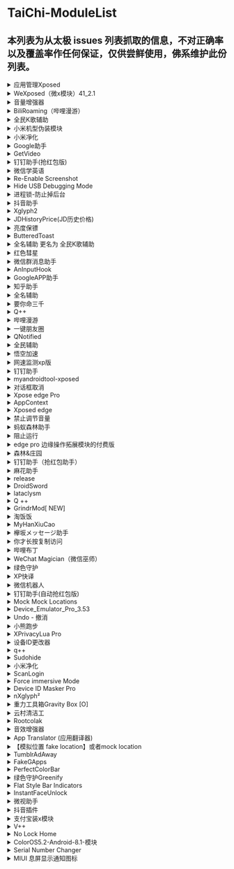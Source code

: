 # TaiChi-ModuleList

## 本列表为从太极 issues 列表抓取的信息，不对正确率以及覆盖率作任何保证，仅供尝鲜使用，佛系维护此份列表。

<details>
  <summary>应用管理Xposed</summary>
  <h3>模块用途：</h3>
  <p>绿色应用，微信gcm代收，划卡清理应用后台，锁屏清理后台，自启动/权限管理等一系列功能<br></p>
  <h3>更新日志：</h3>
  <p><br> - Android O和P采用新的任务模糊方案。<br> - 修复排除的系统系统应用依然被乖巧。<br> - 陆续更新图标，采用Remix icon。<br></p>
  <h3>模块版本号：</h3>
  <p><br>5.2.1<br></p>
  <h3>模块安装包：</h3>
  <p><br>https://github.com/Tornaco/X-APM/releases/tag/5.2.1<br></p>
  <p>issue URL：<a href="https://api.github.com/repos/taichi-framework/TaiChi/issues/746"># 746</a></p>
</details>

<details>
  <summary>WeXposed（微x模块）41_2.1</summary>
  <h3>模块用途：</h3>
  <p></p>
  <h3>更新日志：</h3>
  <p>代码重构</p>
  <h3>模块版本号：</h3>
  <p>2.1</p>
  <h3>模块安装包：</h3>
  <p>https://www.lanzous.com/i40m01c</p>
  <p>issue URL：<a href="https://api.github.com/repos/taichi-framework/TaiChi/issues/743"># 743</a></p>
</details>

<details>
  <summary>音量增强器</summary>
  <h3>模块用途：</h3>
  <p></p>
  <h3>更新日志：</h3>
  <p>Fix module not working caused by R8<br></p>
  <h3>模块版本号：</h3>
  <p>0.0.33</p>
  <h3>模块安装包：</h3>
  <p>https://github.com/bin456789/Unblock163MusicClient-Xposed/releases/tag/0.0.33</p>
  <p>issue URL：<a href="https://api.github.com/repos/taichi-framework/TaiChi/issues/741"># 741</a></p>
</details>

<details>
  <summary>BiliRoaming（哔哩漫游）</summary>
  <h3>模块用途：</h3>
  <p>绕过地区限制，观看港澳台番剧</p>
  <h3>更新日志：</h3>
  <p></p>
  <h3>模块版本号：</h3>
  <p>1.0.8</p>
  <h3>模块安装包：</h3>
  <p>https://github.com/iAcn/BiliRoaming/releases/download/v1.0.8/BiliRoaming_1.0.8.apk<br><br><br><br>太极只支持到1.0.7，作者已经更新到1.0.8版本了，希望可以添加相关的支持。<br>已经和作者沟通过，作者同意到太极这里提交支持。<br>具体见<br> https://github.com/iAcn/BiliRoaming/issues/6</p>
  <p>issue URL：<a href="https://api.github.com/repos/taichi-framework/TaiChi/issues/737"># 737</a></p>
</details>

<details>
  <summary>全民K歌辅助</summary>
  <h3>模块用途：</h3>
  <p></p>
  <h3>更新日志：</h3>
  <p>新版本K歌支持， 新增直播间欢迎功能</p>
  <h3>模块版本号：</h3>
  <p>1.3</p>
  <h3>模块安装包：</h3>
  <p>https://github.com/jiumoshou/karorkefz/blob/master/karorfz_1.3.apk</p>
  <p>issue URL：<a href="https://api.github.com/repos/taichi-framework/TaiChi/issues/732"># 732</a></p>
</details>

<details>
  <summary>小米机型伪装模块</summary>
  <h3>模块用途：</h3>
  <p></p>
  <h3>更新日志：</h3>
  <p>性能优化，减少耗电</p>
  <h3>模块版本号：</h3>
  <p>0.3.6.20190429.af38eb3</p>
  <h3>模块安装包：</h3>
  <p>https://github.com/MiPushFramework/MiPushFramework/releases/download/0.3.6.20190429.af38eb3/xmsf_service.apk</p>
  <p>issue URL：<a href="https://api.github.com/repos/taichi-framework/TaiChi/issues/731"># 731</a></p>
</details>

<details>
  <summary>小米凈化</summary>
  <h3>模块用途：</h3>
  <p></p>
  <h3>更新日志：</h3>
  <p>未寫日志</p>
  <h3>模块版本号：</h3>
  <p>2.1.7</p>
  <h3>模块安装包：</h3>
  <p>http://t.cn/ESSsXtW</p>
  <p>issue URL：<a href="https://api.github.com/repos/taichi-framework/TaiChi/issues/729"># 729</a></p>
</details>

<details>
  <summary>Google助手</summary>
  <h3>模块用途：</h3>
  <p></p>
  <h3>更新日志：</h3>
  <p>- 适配 9.72.4、9.78.3 <br></p>
  <h3>模块版本号：</h3>
  <p>1.9.1<br></p>
  <h3>模块安装包：</h3>
  <p>https://www.coolapk.com/apk/com.elderdrivers.googlesearchbox</p>
  <p>issue URL：<a href="https://api.github.com/repos/taichi-framework/TaiChi/issues/723"># 723</a></p>
</details>

<details>
  <summary>GetVideo</summary>
  <h3>模块用途：</h3>
  <p>登录自己的视频网站会员账号后，可以解析出视频文件的下载链接，将视频文件保存到本地欣赏</p>
  <h3>更新日志：</h3>
  <p></p>
  <h3>模块版本号：</h3>
  <p>V1.3.0</p>
  <h3>模块安装包：</h3>
  <p>链接<br>https://pan.baidu.com/s/1ASm8NlTDUoA9YRVYAFIjxQ    提取码<br>ufmv </p>
  <p>issue URL：<a href="https://api.github.com/repos/taichi-framework/TaiChi/issues/716"># 716</a></p>
</details>

<details>
  <summary>钉钉助手(抢红包版)</summary>
  <h3>模块用途：</h3>
  <p></p>
  <h3>更新日志：</h3>
  <p>适配钉钉4.6.25版本<br></p>
  <h3>模块版本号：</h3>
  <p>1.1.5<br></p>
  <h3>模块安装包：</h3>
  <p>https://dl-xda.xposed.info/modules/com.sky.xposed.rimet_v7_829eaa.apk</p>
  <p>issue URL：<a href="https://api.github.com/repos/taichi-framework/TaiChi/issues/711"># 711</a></p>
</details>

<details>
  <summary>微信学英语</summary>
  <h3>模块用途：</h3>
  <p></p>
  <h3>更新日志：</h3>
  <p>支持微信7.0.4版本</p>
  <h3>模块版本号：</h3>
  <p>v1.7.91 (54)</p>
  <h3>模块安装包：</h3>
  <p>包名<br>com.hiwechart.translate<br>蓝奏云<br>https://www.lanzous.com/i3vwxaj?t</p>
  <p>issue URL：<a href="https://api.github.com/repos/taichi-framework/TaiChi/issues/707"># 707</a></p>
</details>

<details>
  <summary>Re-Enable Screenshot</summary>
  <h3>模块用途：</h3>
  <p>在不支援截圖的應用程式上截圖</p>
  <h3>更新日志：</h3>
  <p></p>
  <h3>模块版本号：</h3>
  <p>1.7</p>
  <h3>模块安装包：</h3>
  <p>https://dl-xda.xposed.info/modules/se.valitron.res_v7_561f52.apk</p>
  <p>issue URL：<a href="https://api.github.com/repos/taichi-framework/TaiChi/issues/702"># 702</a></p>
</details>

<details>
  <summary>Hide USB Debugging Mode</summary>
  <h3>模块用途：</h3>
  <p>針對應用程式隱藏 USB Debugging 狀態，對某些遊戲特別有用。</p>
  <h3>更新日志：</h3>
  <p></p>
  <h3>模块版本号：</h3>
  <p>1.0</p>
  <h3>模块安装包：</h3>
  <p>https://dl-xda.xposed.info/modules/com.redlee90.hideusbdebugging_v1_8f956a.apk<br></p>
  <p>issue URL：<a href="https://api.github.com/repos/taichi-framework/TaiChi/issues/701"># 701</a></p>
</details>

<details>
  <summary>进程锁-防止掉后台</summary>
  <h3>模块用途：</h3>
  <p></p>
  <h3>更新日志：</h3>
  <p>3.1.5: <br>修改hook方式 <br>修复一些bug</p>
  <h3>模块版本号：</h3>
  <p>3.1.5_Stable_20190422</p>
  <h3>模块安装包：</h3>
  <p>https://www.coolapk.com/apk/top.fols.aapp.eternalprocessxposed</p>
  <p>issue URL：<a href="https://api.github.com/repos/taichi-framework/TaiChi/issues/695"># 695</a></p>
</details>

<details>
  <summary>抖音助手</summary>
  <h3>模块用途：</h3>
  <p></p>
  <h3>更新日志：</h3>
  <p>适配抖音5.7.0</p>
  <h3>模块版本号：</h3>
  <p>4.4.0</p>
  <h3>模块安装包：</h3>
  <p>[com.sky.xposed.aweme_4.4.0_57.zip](https://github.com/taichi-framework/TaiChi/files/3100945/com.sky.xposed.aweme_4.4.0_57.zip)</p>
  <p>issue URL：<a href="https://api.github.com/repos/taichi-framework/TaiChi/issues/692"># 692</a></p>
</details>

<details>
  <summary>Xglyph2</summary>
  <h3>模块用途：</h3>
  <p></p>
  <h3>更新日志：</h3>
  <p>改bug<br></p>
  <h3>模块版本号：</h3>
  <p>1.8.2<br></p>
  <h3>模块安装包：</h3>
  <p>https://github.com/Cypher01/Xglyph2</p>
  <p>issue URL：<a href="https://api.github.com/repos/taichi-framework/TaiChi/issues/674"># 674</a></p>
</details>

<details>
  <summary>JDHistoryPrice(JD历史价格)</summary>
  <h3>模块用途：</h3>
  <p>查看京东当前商品的历史价格<br>在京东商品详情页点击<br>分享按钮-其他-选择【JD历史价格】</p>
  <h3>更新日志：</h3>
  <p></p>
  <h3>模块版本号：</h3>
  <p>0.13</p>
  <h3>模块安装包：</h3>
  <p>链接: https://pan.baidu.com/s/13FJFBirWq70OujDseluJ2A 提取码: tazg <br></p>
  <p>issue URL：<a href="https://api.github.com/repos/taichi-framework/TaiChi/issues/673"># 673</a></p>
</details>

<details>
  <summary>亮度保镖</summary>
  <h3>模块用途：</h3>
  <p>防止一些应用（如支付宝、微信的付款码）修改亮度。具体做的事情<br>界面亮度被设置为大于30%时，还原为系统亮度<br>这样子打开收付款界面就不会突然亮瞎眼了</p>
  <h3>更新日志：</h3>
  <p></p>
  <h3>模块版本号：</h3>
  <p>1.4</p>
  <h3>模块安装包：</h3>
  <p>https://www.coolapk.com/apk/cuily.xp1<br></p>
  <p>issue URL：<a href="https://api.github.com/repos/taichi-framework/TaiChi/issues/672"># 672</a></p>
</details>

<details>
  <summary>ButteredToast</summary>
  <h3>模块用途：</h3>
  <p>向 Toast消息头部添加 Toast弹出者的应用名<br>就是在toast通知上显示是来自哪个应用的<br></p>
  <h3>更新日志：</h3>
  <p></p>
  <h3>模块版本号：</h3>
  <p>1.1<br></p>
  <h3>模块安装包：</h3>
  <p>https://www.coolapk.com/apk/me.zjns.butteredtoast<br><br></p>
  <p>issue URL：<a href="https://api.github.com/repos/taichi-framework/TaiChi/issues/671"># 671</a></p>
</details>

<details>
  <summary>全名辅助  更名为 全民K歌辅助</summary>
  <h3>模块用途：</h3>
  <p></p>
  <h3>更新日志：</h3>
  <p>1.已知bug修复<br>2.模块名称更改，更易于辨别在哪使用</p>
  <h3>模块版本号：</h3>
  <p>1.2</p>
  <h3>模块安装包：</h3>
  <p>https://github.com/jiumoshou/karorkefz/blob/master/karorfz_1.2.apk</p>
  <p>issue URL：<a href="https://api.github.com/repos/taichi-framework/TaiChi/issues/661"># 661</a></p>
</details>

<details>
  <summary>红色彗星</summary>
  <h3>模块用途：</h3>
  <p>破解P图软件PicsArt登录既是会员<br></p>
  <h3>更新日志：</h3>
  <p></p>
  <h3>模块版本号：</h3>
  <p>1.0<br></p>
  <h3>模块安装包：</h3>
  <p>https://www.lanzous.com/i3sm1ti?t<br><br></p>
  <p>issue URL：<a href="https://api.github.com/repos/taichi-framework/TaiChi/issues/660"># 660</a></p>
</details>

<details>
  <summary>微信群消息助手</summary>
  <h3>模块用途：</h3>
  <p></p>
  <h3>更新日志：</h3>
  <p>Android 端更新<br> <br><br>- 支持了微信7.0.4（1420）版本。 <br>- 修复了获取配置失败还显示成功的问题。 <br>- 修复了小概率下点击位置错乱和删除会话闪退的问题。 <br>- 重写了置顶高亮的逻辑，现在可能微信6的一些老版本重新获得了支持。 <br>- 修复了统计用户处的一个问题。</p>
  <h3>模块版本号：</h3>
  <p>1.4.5</p>
  <h3>模块安装包：</h3>
  <p>https://www.coolapk.com/apk/com.zdy.project.wechat_chatroom_helper</p>
  <p>issue URL：<a href="https://api.github.com/repos/taichi-framework/TaiChi/issues/658"># 658</a></p>
</details>

<details>
  <summary>AnInputHook</summary>
  <h3>模块用途：</h3>
  <p>记录输入的 xposed模块。简单地 hook了系统 api的一些东西<br></p>
  <h3>更新日志：</h3>
  <p></p>
  <h3>模块版本号：</h3>
  <p>1.1.3<br></p>
  <h3>模块安装包：</h3>
  <p>http://t.cn/EX0JTQP<br></p>
  <p>issue URL：<a href="https://api.github.com/repos/taichi-framework/TaiChi/issues/657"># 657</a></p>
</details>

<details>
  <summary>GoogleAPP助手</summary>
  <h3>模块用途：</h3>
  <p></p>
  <h3>更新日志：</h3>
  <p>适配 9.51.x，9.58.x，9.61.x，9.66.x</p>
  <h3>模块版本号：</h3>
  <p>1.8.8</p>
  <h3>模块安装包：</h3>
  <p>https://www.coolapk.com/apk/com.elderdrivers.googlesearchbox</p>
  <p>issue URL：<a href="https://api.github.com/repos/taichi-framework/TaiChi/issues/655"># 655</a></p>
</details>

<details>
  <summary>知乎助手</summary>
  <h3>模块用途：</h3>
  <p>1. 去除首页"推荐"内的广告、Live和书店等卡<br>2. 去除答案页面底部广告<br>3. 屏蔽底部"方法"或"大学"选项卡<br>4. 去除答案列表内的广告<br></p>
  <h3>更新日志：</h3>
  <p></p>
  <h3>模块版本号：</h3>
  <p>1.0.1</p>
  <h3>模块安装包：</h3>
  <p>https://github.com/picone/ZhihuXposed/releases/download/1.0.1/app-release.apk<br><br></p>
  <p>issue URL：<a href="https://api.github.com/repos/taichi-framework/TaiChi/issues/649"># 649</a></p>
</details>

<details>
  <summary>全名辅助</summary>
  <h3>模块用途：</h3>
  <p></p>
  <h3>更新日志：</h3>
  <p>已知bug修复，加入运行日志。</p>
  <h3>模块版本号：</h3>
  <p>1.1</p>
  <h3>模块安装包：</h3>
  <p>https://github.com/jiumoshou/karorkefz/blob/master/karorfz.apk<br><br>麻烦您了weishu，初步涉足，bug略多,xp没报，太极报了，修复已知，请多多包涵啦，嘿嘿</p>
  <p>issue URL：<a href="https://api.github.com/repos/taichi-framework/TaiChi/issues/648"># 648</a></p>
</details>

<details>
  <summary>要你命三千</summary>
  <h3>模块用途：</h3>
  <p></p>
  <h3>更新日志：</h3>
  <p>适配新版软件</p>
  <h3>模块版本号：</h3>
  <p>6.0</p>
  <h3>模块安装包：</h3>
  <p>微云文件分享:要妳命三千_6.0.apk下载地址:https://share.weiyun.com/5jCRK9I</p>
  <p>issue URL：<a href="https://api.github.com/repos/taichi-framework/TaiChi/issues/647"># 647</a></p>
</details>

<details>
  <summary>Q++</summary>
  <h3>模块用途：</h3>
  <p></p>
  <h3>更新日志：</h3>
  <p>解决部分设备闪退bug</p>
  <h3>模块版本号：</h3>
  <p>1.3.1</p>
  <h3>模块安装包：</h3>
  <p>https://dl-xda.xposed.info/modules/cn.qssq666.q.plus_v45_52bac4.apk</p>
  <p>issue URL：<a href="https://api.github.com/repos/taichi-framework/TaiChi/issues/646"># 646</a></p>
</details>

<details>
  <summary>哔哩漫游</summary>
  <h3>模块用途：</h3>
  <p></p>
  <h3>更新日志：</h3>
  <p>更新</p>
  <h3>模块版本号：</h3>
  <p>1.0.7</p>
  <h3>模块安装包：</h3>
  <p>https://github.com/iAcn/BiliRoaming</p>
  <p>issue URL：<a href="https://api.github.com/repos/taichi-framework/TaiChi/issues/641"># 641</a></p>
</details>

<details>
  <summary>一键朋友圈</summary>
  <h3>模块用途：</h3>
  <p>汇聚微信朋友圈热门转发趣图，朋友圈搞笑群视频，10秒小视频，朋友圈文字配图，早安、晚安问候语、微商文案素材等精选资源，让你的朋友圈不再单调无趣。<br><br>功能特点<br><br>1、自带图文搜索功能，并按热门、搞笑、配图、微商、表情包、励志、百科、英文等分类对朋友圈热门资源进行整理归类，让您能迅速找到您所需的素材。<br>2、自带#话题#功能，能对同一系列的相关配图、文案等进行聚类。<br>3、每日更新大量高清、无水印文字配图，热门搞笑图片等<br>4、新增九宫格图片批量保存功能，能一次下载9张图片，再也不用您一张张手动保存啦！<br><br>目前支持微信最新的三个版本6.7.3、7.0.0、7.0.3，支持EdXposed框架（已测试）<br>如果您在使用过程中遇到任何问题或有更好的使用建议，欢迎您与我们联系<br></p>
  <h3>更新日志：</h3>
  <p></p>
  <h3>模块版本号：</h3>
  <p>1.0.2</p>
  <h3>模块安装包：</h3>
  <p>https://repo.xposed.info/module/com.wxapp.moment<br></p>
  <p>issue URL：<a href="https://api.github.com/repos/taichi-framework/TaiChi/issues/640"># 640</a></p>
</details>

<details>
  <summary>QNotified</summary>
  <h3>模块用途：</h3>
  <p>QNotified(QQ删好友通知)通过定期刷新QQ好友列表判断是否有好友删除用户，并在检测到被好友删除后向用户发出通知提醒。</p>
  <h3>更新日志：</h3>
  <p></p>
  <h3>模块版本号：</h3>
  <p>0.1.2 (5)</p>
  <h3>模块安装包：</h3>
  <p>https://github.com/cinit/QNotified/releases/download/v0.1.2/qnotified_012.apk</p>
  <p>issue URL：<a href="https://api.github.com/repos/taichi-framework/TaiChi/issues/639"># 639</a></p>
</details>

<details>
  <summary>全民辅助</summary>
  <h3>模块用途：</h3>
  <p>全民k歌启动页广告关闭，歌房语音长按改点击开关</p>
  <h3>更新日志：</h3>
  <p></p>
  <h3>模块版本号：</h3>
  <p>1.0</p>
  <h3>模块安装包：</h3>
  <p>https://github.com/jiumoshou/karorkefz/blob/master/karorkefz.apk<br>已更新界面</p>
  <p>issue URL：<a href="https://api.github.com/repos/taichi-framework/TaiChi/issues/638"># 638</a></p>
</details>

<details>
  <summary>  悟空加速</summary>
  <h3>模块用途：</h3>
  <p>「悟空加速」，加速启动 ，跳过不要的启动页。</p>
  <h3>更新日志：</h3>
  <p></p>
  <h3>模块版本号：</h3>
  <p>1.8.4</p>
  <h3>模块安装包：</h3>
  <p>https://raw.githubusercontent.com/VwEl/-/master/wu-kong-v1.8.4-167314-o_1d65h521a1p571c46198namq1fpsq-uid-1131019.apk<br></p>
  <p>issue URL：<a href="https://api.github.com/repos/taichi-framework/TaiChi/issues/633"># 633</a></p>
</details>

<details>
  <summary>网速监测xp版</summary>
  <h3>模块用途：</h3>
  <p>锤子SmartisanOS状态栏网速显示，我是此模块的开发者，普通版已经上架锤子应用市场，在群里面有人提议我申请支持下太极-Magisk版，所以前来申请下。</p>
  <h3>更新日志：</h3>
  <p></p>
  <h3>模块版本号：</h3>
  <p>1.3</p>
  <h3>模块安装包：</h3>
  <p>https://share.weiyun.com/53yR5Da<br></p>
  <p>issue URL：<a href="https://api.github.com/repos/taichi-framework/TaiChi/issues/629"># 629</a></p>
</details>

<details>
  <summary>钉钉助手</summary>
  <h3>模块用途：</h3>
  <p></p>
  <h3>更新日志：</h3>
  <p>适配钉钉4.6.21版本<br></p>
  <h3>模块版本号：</h3>
  <p>1.1.2<br></p>
  <h3>模块安装包：</h3>
  <p>https://dl-xda.xposed.info/modules/com.sky.xposed.rimet_v4_704244.apk</p>
  <p>issue URL：<a href="https://api.github.com/repos/taichi-framework/TaiChi/issues/622"># 622</a></p>
</details>

<details>
  <summary>myandroidtool-xposed</summary>
  <h3>模块用途：</h3>
  <p>myandroidtool增强</p>
  <h3>更新日志：</h3>
  <p></p>
  <h3>模块版本号：</h3>
  <p></p>
  <h3>模块安装包：</h3>
  <p>https://www.coolapk.com/apk/cn.wq.myandroidtoolsxposed</p>
  <p>issue URL：<a href="https://api.github.com/repos/taichi-framework/TaiChi/issues/620"># 620</a></p>
</details>

<details>
  <summary>对话框取消</summary>
  <h3>模块用途：</h3>
  <p></p>
  <h3>更新日志：</h3>
  <p>增加禁用对话框关键词检测[已测试:去除爱奇艺更新提示]</p>
  <h3>模块版本号：</h3>
  <p>1.6.9</p>
  <h3>模块安装包：</h3>
  <p>http://ainixiang.cn/update/alert/Alert1.6.9.apk</p>
  <p>issue URL：<a href="https://api.github.com/repos/taichi-framework/TaiChi/issues/619"># 619</a></p>
</details>

<details>
  <summary>Xpose edge Pro</summary>
  <h3>模块用途：</h3>
  <p></p>
  <h3>更新日志：</h3>
  <p>bug修复等<br></p>
  <h3>模块版本号：</h3>
  <p>5.4.2<br></p>
  <h3>模块安装包：</h3>
  <p>https://www.lanzous.com/i3pjx0f</p>
  <p>issue URL：<a href="https://api.github.com/repos/taichi-framework/TaiChi/issues/616"># 616</a></p>
</details>

<details>
  <summary>AppContext</summary>
  <h3>模块用途：</h3>
  <p>Have Tasker react on running applications, without the downsides of the default implementation!<br><br>It hooks directly into the Activity-class, letting Tasker react immediately when an app starts. This means no more periodic checking which app is running, so no more battery drain and no more slow reactions. It's also perfectly accurate and doesn't need an accessibility service, so your device's screen lock can be used for enhanced data protection again.<br>(Experimental support for reacting on Services is also present.)<br></p>
  <h3>更新日志：</h3>
  <p></p>
  <h3>模块版本号：</h3>
  <p>Version name: 0.4.7.2<br></p>
  <h3>模块安装包：</h3>
  <p>https://dl-xda.xposed.info/modules/io.shortway.appcontext_v16_a8fecb.apk<br><br></p>
  <p>issue URL：<a href="https://api.github.com/repos/taichi-framework/TaiChi/issues/615"># 615</a></p>
</details>

<details>
  <summary>Xposed edge</summary>
  <h3>模块用途：</h3>
  <p></p>
  <h3>更新日志：</h3>
  <p>bug修复等</p>
  <h3>模块版本号：</h3>
  <p>5.4.0</p>
  <h3>模块安装包：</h3>
  <p>https://www.lanzous.com/i3ov8ub</p>
  <p>issue URL：<a href="https://api.github.com/repos/taichi-framework/TaiChi/issues/612"># 612</a></p>
</details>

<details>
  <summary>禁止调节音量</summary>
  <h3>模块用途：</h3>
  <p>非系统app就调节不了音量了<br></p>
  <h3>更新日志：</h3>
  <p></p>
  <h3>模块版本号：</h3>
  <p>666<br></p>
  <h3>模块安装包：</h3>
  <p>http://t.cn/EisQYM7<br></p>
  <p>issue URL：<a href="https://api.github.com/repos/taichi-framework/TaiChi/issues/610"># 610</a></p>
</details>

<details>
  <summary>蚂蚁森林助手</summary>
  <h3>模块用途：</h3>
  <p></p>
  <h3>更新日志：</h3>
  <p>新增社区功能<br></p>
  <h3>模块版本号：</h3>
  <p>1.3.6<br></p>
  <h3>模块安装包：</h3>
  <p>链接<br>https://pan.baidu.com/s/1jJ4Xjbl8sg_oLh3PmoNtrw 提取码<br>tiwn </p>
  <p>issue URL：<a href="https://api.github.com/repos/taichi-framework/TaiChi/issues/607"># 607</a></p>
</details>

<details>
  <summary>阻止运行</summary>
  <h3>模块用途：</h3>
  <p>个人感觉阻止运行比绿色守护性能更强，操作简单。阻止app后台启动推送消息<br></p>
  <h3>更新日志：</h3>
  <p></p>
  <h3>模块版本号：</h3>
  <p>2.7.0<br></p>
  <h3>模块安装包：</h3>
  <p><br>下载地址<br>https://dl-xda.xposed.info/modules/me.piebridge.forcestopgb_v872_69fb0e.apk<br>模块介绍<br>https://repo.xposed.info/module/me.piebridge.forcestopgb<br><br></p>
  <p>issue URL：<a href="https://api.github.com/repos/taichi-framework/TaiChi/issues/603"># 603</a></p>
</details>

<details>
  <summary>edge pro 边缘操作拓展模块的付费版</summary>
  <h3>模块用途：</h3>
  <p></p>
  <h3>更新日志：</h3>
  <p>New action: stop all, stop looping(multi-action and repeat), playing sound and speech, injecting gesture, and gesture recording.<br>Bug fixes.</p>
  <h3>模块版本号：</h3>
  <p>5.4</p>
  <h3>模块安装包：</h3>
  <p>链接:https://pan.baidu.com/s/1S-i9Hl7hogRR1l90ia2x_Q 提取码:gki1</p>
  <p>issue URL：<a href="https://api.github.com/repos/taichi-framework/TaiChi/issues/591"># 591</a></p>
</details>

<details>
  <summary>森林&庄园</summary>
  <h3>模块用途：</h3>
  <p>#400 #370 #325 #116 #86 （被打死</p>
  <h3>更新日志：</h3>
  <p></p>
  <h3>模块版本号：</h3>
  <p>1.1.6t</p>
  <h3>模块安装包：</h3>
  <p>https://www.lanzous.com/b596648<br>[ 森林庄园116e_test.apk ]</p>
  <p>issue URL：<a href="https://api.github.com/repos/taichi-framework/TaiChi/issues/590"># 590</a></p>
</details>

<details>
  <summary>钉钉助手（抢红包助手）</summary>
  <h3>模块用途：</h3>
  <p></p>
  <h3>更新日志：</h3>
  <p>适配钉钉4.6.20</p>
  <h3>模块版本号：</h3>
  <p>1.1.1</p>
  <h3>模块安装包：</h3>
  <p>https://repo.xposed.info/module/com.sky.xposed.rimet<br>https://dl-xda.xposed.info/modules/com.sky.xposed.rimet_v3_fae19e.apk</p>
  <p>issue URL：<a href="https://api.github.com/repos/taichi-framework/TaiChi/issues/589"># 589</a></p>
</details>

<details>
  <summary>麻花助手</summary>
  <h3>模块用途：</h3>
  <p></p>
  <h3>更新日志：</h3>
  <p>1新增测试模块 SharePlugin，假装分享功能，支持微信朋友圈、微信、QQ、QQ空间、微博分享，使用此功能前请先看帮助文档；<br>2此版本仅支持麻花影视 2.7.0和贝贝影视 2.7.0，请使用麻花影视 2.6.1版本的用户不要更新此版本。</p>
  <h3>模块版本号：</h3>
  <p>0.7.0</p>
  <h3>模块安装包：</h3>
  <p>https://github.com/1595901624/mhzs/releases<br><br>https://www.lanzous.com/b614986/     4uk6</p>
  <p>issue URL：<a href="https://api.github.com/repos/taichi-framework/TaiChi/issues/588"># 588</a></p>
</details>

<details>
  <summary>release</summary>
  <h3>模块用途：</h3>
  <p></p>
  <h3>更新日志：</h3>
  <p>固定搜索框位置，修复搜索框消失bug<br>更改漫画源，做到秒刷新。<br>退出APP后自动隐藏图标</p>
  <h3>模块版本号：</h3>
  <p>0.1-δ</p>
  <h3>模块安装包：</h3>
  <p>https://dl-xda.xposed.info/modules/com.app.legend.dms_v4_2accd7.apk</p>
  <p>issue URL：<a href="https://api.github.com/repos/taichi-framework/TaiChi/issues/586"># 586</a></p>
</details>

<details>
  <summary>DroidSword</summary>
  <h3>模块用途：</h3>
  <p>逆向神器，快速定位UI信息。</p>
  <h3>更新日志：</h3>
  <p></p>
  <h3>模块版本号：</h3>
  <p>1.0.4</p>
  <h3>模块安装包：</h3>
  <p>https://github.com/githubwing/DroidSword/raw/master/app/release/app-release.apk</p>
  <p>issue URL：<a href="https://api.github.com/repos/taichi-framework/TaiChi/issues/585"># 585</a></p>
</details>

<details>
  <summary>lataclysm</summary>
  <h3>模块用途：</h3>
  <p>伪装位置,GPS定位,基站定位,WIFI定位.伪装运营商<br>介绍：https://repo.xposed.info/module/com.cataclysm.i<br></p>
  <h3>更新日志：</h3>
  <p></p>
  <h3>模块版本号：</h3>
  <p>1.35<br></p>
  <h3>模块安装包：</h3>
  <p>https://dl-xda.xposed.info/modules/com.cataclysm.i_v64_037bfa.apk<br> </p>
  <p>issue URL：<a href="https://api.github.com/repos/taichi-framework/TaiChi/issues/574"># 574</a></p>
</details>

<details>
  <summary>Q ++</summary>
  <h3>模块用途：</h3>
  <p></p>
  <h3>更新日志：</h3>
  <p>解决该版本 QQ空间经常出现闪退的问题 群-情迁设置中的更新和修复 增加艾特全体 艾特用户，禁言功能测试修复。</p>
  <h3>模块版本号：</h3>
  <p>1.2.8</p>
  <h3>模块安装包：</h3>
  <p>https://dl-xda.xposed.info/modules/cn.qssq666.q.plus_v42_02531b.apk</p>
  <p>issue URL：<a href="https://api.github.com/repos/taichi-framework/TaiChi/issues/572"># 572</a></p>
</details>

<details>
  <summary>GrindrMod[ NEW]</summary>
  <h3>模块用途：</h3>
  <p></p>
  <h3>更新日志：</h3>
  <p>✓ Fix maps crash on Android P✓ Fix occasional app crash on opening the maps overlay when app is in the background</p>
  <h3>模块版本号：</h3>
  <p>5.5.0</p>
  <h3>模块安装包：</h3>
  <p>https://repo.xposed.info/module/com.grindrmod.xposed</p>
  <p>issue URL：<a href="https://api.github.com/repos/taichi-framework/TaiChi/issues/571"># 571</a></p>
</details>

<details>
  <summary>淘饭饭</summary>
  <h3>模块用途：</h3>
  <p></p>
  <h3>更新日志：</h3>
  <p>1.2.4<br>1.分享商品邀请好友(口令带上下载链接)<br>2.支持淘宝号重新授权<br>3.支持多设备登录</p>
  <h3>模块版本号：</h3>
  <p>1.2.4</p>
  <h3>模块安装包：</h3>
  <p>https://www.coolapk.com/apk/com.jy.taofanfan</p>
  <p>issue URL：<a href="https://api.github.com/repos/taichi-framework/TaiChi/issues/564"># 564</a></p>
</details>

<details>
  <summary>MyHanXiuCao</summary>
  <h3>模块用途：</h3>
  <p>破解开车软件含羞草研究所vip权限，仅做测试，勿做他用！By 酷安Larson。</p>
  <h3>更新日志：</h3>
  <p></p>
  <h3>模块版本号：</h3>
  <p>1.4</p>
  <h3>模块安装包：</h3>
  <p>https://dl-xda.xposed.info/modules/cn.ainixiang.myhanxiucao_v4_aedffa.apk<br></p>
  <p>issue URL：<a href="https://api.github.com/repos/taichi-framework/TaiChi/issues/561"># 561</a></p>
</details>

<details>
  <summary>欅坂メッセージ助手</summary>
  <h3>模块用途：</h3>
  <p></p>
  <h3>更新日志：</h3>
  <p>适配更新</p>
  <h3>模块版本号：</h3>
  <p>3.3</p>
  <h3>模块安装包：</h3>
  <p>https://github.com/nondanee/KeyakiMsgAssistant-Xposed</p>
  <p>issue URL：<a href="https://api.github.com/repos/taichi-framework/TaiChi/issues/560"># 560</a></p>
</details>

<details>
  <summary>你才长按复制访问</summary>
  <h3>模块用途：</h3>
  <p>在QQ/WX内直接打开淘宝、抖音等链接</p>
  <h3>更新日志：</h3>
  <p></p>
  <h3>模块版本号：</h3>
  <p>0.02</p>
  <h3>模块安装包：</h3>
  <p>https://repo.xposed.info/module/com.jy.xposed.web<br>https://dl-xda.xposed.info/modules/com.jy.xposed.web_v2_ac063e.apk<br></p>
  <p>issue URL：<a href="https://api.github.com/repos/taichi-framework/TaiChi/issues/558"># 558</a></p>
</details>

<details>
  <summary>哔哩布丁</summary>
  <h3>模块用途：</h3>
  <p></p>
  <h3>更新日志：</h3>
  <p>大概更新支持哔哩哔哩客户端5.39.0（作者没写更新日志）<br></p>
  <h3>模块版本号：</h3>
  <p>1.5.7<br></p>
  <h3>模块安装包：</h3>
  <p>https://drive.google.com/file/d/1Djq2kS4cYowzEJadJs7IETCcacJ9YPpx/view?usp=sharing</p>
  <p>issue URL：<a href="https://api.github.com/repos/taichi-framework/TaiChi/issues/556"># 556</a></p>
</details>

<details>
  <summary>WeChat Magician（微信巫师）</summary>
  <h3>模块用途：</h3>
  <p>WeChat Magician（微信巫师）是一款能够实现防止微信好友撤回聊天消息和微信好友删除朋友圈动态、评论的Xposed框架模块。</p>
  <h3>更新日志：</h3>
  <p></p>
  <h3>模块版本号：</h3>
  <p>v2.8.0</p>
  <h3>模块安装包：</h3>
  <p>https://dl-xda.xposed.info/modules/com.gh0u1l5.wechatmagician_v50_87af1c_0.apk<br><br>该模块内的微信密友功能较为实用，模块于微信7.0版本后已失效，7.0之前版本仍能使用，如需测试可使用6.7.3版本，谢谢！</p>
  <p>issue URL：<a href="https://api.github.com/repos/taichi-framework/TaiChi/issues/547"># 547</a></p>
</details>

<details>
  <summary>绿色守护</summary>
  <h3>模块用途：</h3>
  <p></p>
  <h3>更新日志：</h3>
  <p>旧版本，以前支持太极更新后不支持了。使用新版绿色守护闪退，希望重新支持4.3.2.0版本。<br></p>
  <h3>模块版本号：</h3>
  <p>4.3.2.0<br></p>
  <h3>模块安装包：</h3>
  <p>https://www.lanzous.com/i3i9o3c</p>
  <p>issue URL：<a href="https://api.github.com/repos/taichi-framework/TaiChi/issues/535"># 535</a></p>
</details>

<details>
  <summary> XP快译</summary>
  <h3>模块用途：</h3>
  <p> <br>翻译软件，无需后台自动翻译剪切板内容并以悬浮窗的形式显示出来，长按可复制<br></p>
  <h3>更新日志：</h3>
  <p></p>
  <h3>模块版本号：</h3>
  <p>3.0.6<br></p>
  <h3>模块安装包：</h3>
  <p>https://www.lanzous.com/i3i9g4f<br><br></p>
  <p>issue URL：<a href="https://api.github.com/repos/taichi-framework/TaiChi/issues/533"># 533</a></p>
</details>

<details>
  <summary>微信机器人</summary>
  <h3>模块用途：</h3>
  <p>输入手机号，一键自动搜索发送添加微信好友申请</p>
  <h3>更新日志：</h3>
  <p></p>
  <h3>模块版本号：</h3>
  <p>1.0.1</p>
  <h3>模块安装包：</h3>
  <p>https://pan.baidu.com/s/1Ef2u_T-KzYdBnvPy7ODfUQ  密码:yed9<br></p>
  <p>issue URL：<a href="https://api.github.com/repos/taichi-framework/TaiChi/issues/532"># 532</a></p>
</details>

<details>
  <summary>钉钉助手(自动抢红包版)</summary>
  <h3>模块用途：</h3>
  <p>钉钉自动抢红包与消息防撤回功能<br></p>
  <h3>更新日志：</h3>
  <p></p>
  <h3>模块版本号：</h3>
  <p>v1.1.0版本<br></p>
  <h3>模块安装包：</h3>
  <p>https://dl-xda.xposed.info/modules/com.sky.xposed.rimet_v2_486e1b.apk<br><br>项目源地址<br>https://github.com/sky-wei/xposed-rimet</p>
  <p>issue URL：<a href="https://api.github.com/repos/taichi-framework/TaiChi/issues/531"># 531</a></p>
</details>

<details>
  <summary>Mock Mock Locations</summary>
  <h3>模块用途：</h3>
  <p>Some apps won't let you use them if "Allow mock locations" is turned on, even if you aren't mocking your location.<br>This helps prevent apps from detecting that "Allow mock locations" is turned on.</p>
  <h3>更新日志：</h3>
  <p></p>
  <h3>模块版本号：</h3>
  <p>1.4</p>
  <h3>模块安装包：</h3>
  <p>https://repo.xposed.info/module/com.brandonnalls.mockmocklocations<br></p>
  <p>issue URL：<a href="https://api.github.com/repos/taichi-framework/TaiChi/issues/526"># 526</a></p>
</details>

<details>
  <summary>Device_Emulator_Pro_3.53</summary>
  <h3>模块用途：</h3>
  <p>偽裝裝置<br></p>
  <h3>更新日志：</h3>
  <p></p>
  <h3>模块版本号：</h3>
  <p>3.53<br></p>
  <h3>模块安装包：</h3>
  <p>https://drive.google.com/file/d/1g3wsUswBGU6y_XdQr1lcx6ZIjZxq6-3O/view?usp=drivesdk<br><br></p>
  <p>issue URL：<a href="https://api.github.com/repos/taichi-framework/TaiChi/issues/525"># 525</a></p>
</details>

<details>
  <summary>Undo - 撤消</summary>
  <h3>模块用途：</h3>
  <p>利用Xposed框架，为你的输入框增加撤销（Ctrl-Z）选项。</p>
  <h3>更新日志：</h3>
  <p></p>
  <h3>模块版本号：</h3>
  <p>1.0.4</p>
  <h3>模块安装包：</h3>
  <p>https://www.coolapk.com/apk/top.imlk.undo<br></p>
  <p>issue URL：<a href="https://api.github.com/repos/taichi-framework/TaiChi/issues/522"># 522</a></p>
</details>

<details>
  <summary>小熊跑步</summary>
  <h3>模块用途：</h3>
  <p>跑步手机模拟软件，悦动圈等跑步软件皆可模拟里程，也可模拟步数，修改支付宝步数。<br></p>
  <h3>更新日志：</h3>
  <p></p>
  <h3>模块版本号：</h3>
  <p>1.5.0<br></p>
  <h3>模块安装包：</h3>
  <p>https://www.coolapk.com/apk/com.anjoyo.xyl.run</p>
  <p>issue URL：<a href="https://api.github.com/repos/taichi-framework/TaiChi/issues/518"># 518</a></p>
</details>

<details>
  <summary>XPrivacyLua Pro</summary>
  <h3>模块用途：</h3>
  <p>可以在XPrivacyLua的基础上进行选项或hook自定义</p>
  <h3>更新日志：</h3>
  <p></p>
  <h3>模块版本号：</h3>
  <p>0.73</p>
  <h3>模块安装包：</h3>
  <p>https://play.google.com/store/apps/details?id=eu.faircode.xlua.pro</p>
  <p>issue URL：<a href="https://api.github.com/repos/taichi-framework/TaiChi/issues/512"># 512</a></p>
</details>

<details>
  <summary>设备ID更改器</summary>
  <h3>模块用途：</h3>
  <p>模拟设备ID</p>
  <h3>更新日志：</h3>
  <p></p>
  <h3>模块版本号：</h3>
  <p>1.5.3</p>
  <h3>模块安装包：</h3>
  <p>https://www.coolapk.com/apk/com.phoneinfo.changerpro<br></p>
  <p>issue URL：<a href="https://api.github.com/repos/taichi-framework/TaiChi/issues/508"># 508</a></p>
</details>

<details>
  <summary>q++</summary>
  <h3>模块用途：</h3>
  <p></p>
  <h3>更新日志：</h3>
  <p>修复可能打不开qq的问题<br>修复某些手机概率性无法领取红包问题</p>
  <h3>模块版本号：</h3>
  <p>1.2.7</p>
  <h3>模块安装包：</h3>
  <p>https://dl-xda.xposed.info/modules/cn.qssq666.q.plus_v41_1205ba.apk</p>
  <p>issue URL：<a href="https://api.github.com/repos/taichi-framework/TaiChi/issues/506"># 506</a></p>
</details>

<details>
  <summary>Sudohide</summary>
  <h3>模块用途：</h3>
  <p>对一个应用隐藏另一个应用</p>
  <h3>更新日志：</h3>
  <p></p>
  <h3>模块版本号：</h3>
  <p>1.28</p>
  <h3>模块安装包：</h3>
  <p>https://repo.xposed.info/module/com.sudocode.sudohide</p>
  <p>issue URL：<a href="https://api.github.com/repos/taichi-framework/TaiChi/issues/500"># 500</a></p>
</details>

<details>
  <summary>小米净化</summary>
  <h3>模块用途：</h3>
  <p>修复核心破解兼容android pie<br>修复隐藏应用名称支持隐藏文件夹名称</p>
  <h3>更新日志：</h3>
  <p></p>
  <h3>模块版本号：</h3>
  <p>2.1.6</p>
  <h3>模块安装包：</h3>
  <p>链接：https://pan.baidu.com/s/1J-8Fa-fQ51_OZlESWYtIFQ 提取码：2lhv<br></p>
  <p>issue URL：<a href="https://api.github.com/repos/taichi-framework/TaiChi/issues/499"># 499</a></p>
</details>

<details>
  <summary>ScanLogin</summary>
  <h3>模块用途：</h3>
  <p>app扫码登陆自动确认</p>
  <h3>更新日志：</h3>
  <p></p>
  <h3>模块版本号：</h3>
  <p>1.3.0</p>
  <h3>模块安装包：</h3>
  <p>https://github.com/wangzailfm/ScanLogin/blob/master/app/ScanLogin_1.3.0.apk?raw=true</p>
  <p>issue URL：<a href="https://api.github.com/repos/taichi-framework/TaiChi/issues/494"># 494</a></p>
</details>

<details>
  <summary>Force immersive Mode</summary>
  <h3>模块用途：</h3>
  <p>APP强制全屏显示</p>
  <h3>更新日志：</h3>
  <p></p>
  <h3>模块版本号：</h3>
  <p>V3.04</p>
  <h3>模块安装包：</h3>
  <p>[com.hamzahrmalik.immersiveforcer-3.0.4-13.zip](https://github.com/taichi-framework/TaiChi/files/2955795/com.hamzahrmalik.immersiveforcer-3.0.4-13.zip)</p>
  <p>issue URL：<a href="https://api.github.com/repos/taichi-framework/TaiChi/issues/484"># 484</a></p>
</details>

<details>
  <summary>Device ID Masker Pro</summary>
  <h3>模块用途：</h3>
  <p>伪装设备信息</p>
  <h3>更新日志：</h3>
  <p></p>
  <h3>模块版本号：</h3>
  <p>1.16</p>
  <h3>模块安装包：</h3>
  <p>谷歌:<br>https://play.google.com/store/apps/details?id=zone.bytesreverser.xposeddeviceidmasker<br>百度云:<br>https://pan.baidu.com/s/10vf-8QvKq5HRyejVI__Gwg 密码：qiwe</p>
  <p>issue URL：<a href="https://api.github.com/repos/taichi-framework/TaiChi/issues/484"># 484</a></p>
</details>

<details>
  <summary>nXglyph²</summary>
  <h3>模块用途：</h3>
  <p>一款名为Ingress的现实增强游戏的辅助工具</p>
  <h3>更新日志：</h3>
  <p></p>
  <h3>模块版本号：</h3>
  <p>1.8.1</p>
  <h3>模块安装包：</h3>
  <p>https://share.weiyun.com/5TNPFs4</p>
  <p>issue URL：<a href="https://api.github.com/repos/taichi-framework/TaiChi/issues/483"># 483</a></p>
</details>

<details>
  <summary>重力工具箱Gravity Box [O]</summary>
  <h3>模块用途：</h3>
  <p>重力工具箱GravityBox [O}是一款依赖Xposed框架支持的全能系统设置DIY工具。<br>支持：安卓4.4电池图标美化、状态栏图标美化、时间居中显示、支持数字电量、全局透明度开启、隐藏SIM卡提示和显示、增加高级电源菜单、修改快捷下拉栏、简单开启虚拟按键功能、自带按键救星功能、关机菜单加入截屏功能、旧式电视CRT关屏特效、恢复开发者选项、锁屏快速程序启动等等<br>重力工具箱GravityBox是一款依赖Xposed框架支持的全能系统工具，支持修改ROM的部分系统级重要参数。<br></p>
  <h3>更新日志：</h3>
  <p></p>
  <h3>模块版本号：</h3>
  <p>8,5.2</p>
  <h3>模块安装包：</h3>
  <p>[com.ceco.oreo.gravitybox.apk.zip](https://github.com/taichi-framework/TaiChi/files/2952905/com.ceco.oreo.gravitybox.apk.zip)<br><br>猛然发现支持Pie的重力工具箱了，因而请求支持支持Oreo的</p>
  <p>issue URL：<a href="https://api.github.com/repos/taichi-framework/TaiChi/issues/481"># 481</a></p>
</details>

<details>
  <summary>云村清洁工</summary>
  <h3>模块用途：</h3>
  <p></p>
  <h3>更新日志：</h3>
  <p>rewrite some code.<br>fix some bug.<br>compatible with new netease music version.<br>remove some useless feature.<br>no longer support version that lower than 5.5.2</p>
  <h3>模块版本号：</h3>
  <p>2.7.0</p>
  <h3>模块安装包：</h3>
  <p>https://github.com/zjns/PureNeteaseCloudMusic-Xposed/releases/tag/2.7.0</p>
  <p>issue URL：<a href="https://api.github.com/repos/taichi-framework/TaiChi/issues/473"># 473</a></p>
</details>

<details>
  <summary>Rootcolak</summary>
  <h3>模块用途：</h3>
  <p>防止程序root检测</p>
  <h3>更新日志：</h3>
  <p>新增 支持 EdXposed<br>修复 自定义翻译接口<br>修复 Flyme 7 上应用数据丢失问题<br>新增 翻译文本分析，最高可节省 50% 字数（注：不适用于自定义 API）<br>修复 网页翻译在某些 ROM 上不能显示原文的问题<br>修复 MiniPatcher 模块导致重启应用数据丢失问题 (感谢 @雷小生丶帮忙查找原因)<br>修复 某些 ROM 上被翻译应用出现卡顿的问题<br>新增 邮箱登录<br>修复 百度语言检测接口<br>优化 翻译成功率<br>优化 应用列表<br>优化 用户名设置<br>修复 自定义翻译 API 失效问题<br>修复 滑动时误触发悬浮翻译菜单问题<br>优化 无需启用 "Xposed 资源钩子" 仍可使用优雅的悬浮翻译菜单<br>优化 应用列表加载体验<br>以及一些细节优化</p>
  <h3>模块版本号：</h3>
  <p>1.1.5</p>
  <h3>模块安装包：</h3>
  <p>https://www.coolapk.com/apk/com.lerist.xposed.apptranslator</p>
  <p>issue URL：<a href="https://api.github.com/repos/taichi-framework/TaiChi/issues/472"># 472</a></p>
</details>

<details>
  <summary>音效增强器</summary>
  <h3>模块用途：</h3>
  <p> 听qq音乐无版权歌曲</p>
  <h3>更新日志：</h3>
  <p></p>
  <h3>模块版本号：</h3>
  <p>1.7</p>
  <h3>模块安装包：</h3>
  <p><br>[com.rong.xposed.fakelocation.zip](https://github.com/taichi-framework/TaiChi/files/2948299/com.rong.xposed.fakelocation.zip)<br>或者<br>[mocklocation_v1_135e3b.zip](https://github.com/taichi-framework/TaiChi/files/2948302/mocklocation_v1_135e3b.zip)<br><br></p>
  <p>issue URL：<a href="https://api.github.com/repos/taichi-framework/TaiChi/issues/470"># 470</a></p>
</details>

<details>
  <summary>App Translator (应用翻译器)</summary>
  <h3>模块用途：</h3>
  <p></p>
  <h3>更新日志：</h3>
  <p>新增 支持 EdXposed<br>修复 自定义翻译接口<br>修复 Flyme 7 上应用数据丢失问题<br>新增 翻译文本分析，最高可节省 50% 字数（注：不适用于自定义 API）<br>修复 网页翻译在某些 ROM 上不能显示原文的问题<br>修复 MiniPatcher 模块导致重启应用数据丢失问题 (感谢 @雷小生丶帮忙查找原因)<br>修复 某些 ROM 上被翻译应用出现卡顿的问题<br>新增 邮箱登录<br>修复 百度语言检测接口<br>优化 翻译成功率<br>优化 应用列表<br>优化 用户名设置<br>修复 自定义翻译 API 失效问题<br>修复 滑动时误触发悬浮翻译菜单问题<br>优化 无需启用 "Xposed 资源钩子" 仍可使用优雅的悬浮翻译菜单<br>优化 应用列表加载体验<br>以及一些细节优化</p>
  <h3>模块版本号：</h3>
  <p>1.1.5</p>
  <h3>模块安装包：</h3>
  <p>https://www.coolapk.com/apk/com.lerist.xposed.apptranslator</p>
  <p>issue URL：<a href="https://api.github.com/repos/taichi-framework/TaiChi/issues/468"># 468</a></p>
</details>

<details>
  <summary>【模拟位置 fake location】或者mock location</summary>
  <h3>模块用途：</h3>
  <p>模拟位置</p>
  <h3>更新日志：</h3>
  <p></p>
  <h3>模块版本号：</h3>
  <p></p>
  <h3>模块安装包：</h3>
  <p><br>[com.rong.xposed.fakelocation.zip](https://github.com/taichi-framework/TaiChi/files/2948299/com.rong.xposed.fakelocation.zip)<br>或者<br>[mocklocation_v1_135e3b.zip](https://github.com/taichi-framework/TaiChi/files/2948302/mocklocation_v1_135e3b.zip)<br><br></p>
  <p>issue URL：<a href="https://api.github.com/repos/taichi-framework/TaiChi/issues/466"># 466</a></p>
</details>

<details>
  <summary>TumblrAdAway</summary>
  <h3>模块用途：</h3>
  <p>tumblr去广告</p>
  <h3>更新日志：</h3>
  <p></p>
  <h3>模块版本号：</h3>
  <p>v1.8</p>
  <h3>模块安装包：</h3>
  <p>https://github.com/apsun/TumblrAdAway/releases/download/v1.8/TumblrAdAway-1.8.apk</p>
  <p>issue URL：<a href="https://api.github.com/repos/taichi-framework/TaiChi/issues/458"># 458</a></p>
</details>

<details>
  <summary>FakeGApps</summary>
  <h3>模块用途：</h3>
  <p>用于MicroG的签名伪装</p>
  <h3>更新日志：</h3>
  <p></p>
  <h3>模块版本号：</h3>
  <p>2.0</p>
  <h3>模块安装包：</h3>
  <p>安装包地址：https://dl-xda.xposed.info/modules/com.thermatk.android.xf.fakegapps_v3_bfc686.apk<br>源地址：https://repo.xposed.info/module/com.thermatk.android.xf.fakegapps</p>
  <p>issue URL：<a href="https://api.github.com/repos/taichi-framework/TaiChi/issues/457"># 457</a></p>
</details>

<details>
  <summary>PerfectColorBar</summary>
  <h3>模块用途：</h3>
  <p>对状态栏，导航栏还有Toast进行美化</p>
  <h3>更新日志：</h3>
  <p></p>
  <h3>模块版本号：</h3>
  <p>1.5.2/1.5.3</p>
  <h3>模块安装包：</h3>
  <p>安装包：[PerfectColorBar V1.5.2 最后一版支持MIUI的](https://www.lanzous.com/i3cq9yj)</p>
  <p>issue URL：<a href="https://api.github.com/repos/taichi-framework/TaiChi/issues/453"># 453</a></p>
</details>

<details>
  <summary>绿色守护Greenify</summary>
  <h3>模块用途：</h3>
  <p>全局用后台管理</p>
  <h3>更新日志：</h3>
  <p></p>
  <h3>模块版本号：</h3>
  <p>4.6.3</p>
  <h3>模块安装包：</h3>
  <p>安装包：https://www.coolapk.com/apk/com.oasisfeng.greenify</p>
  <p>issue URL：<a href="https://api.github.com/repos/taichi-framework/TaiChi/issues/452"># 452</a></p>
</details>

<details>
  <summary>Flat Style Bar Indicators</summary>
  <h3>模块用途：</h3>
  <p>对状态栏进行美化</p>
  <h3>更新日志：</h3>
  <p></p>
  <h3>模块版本号：</h3>
  <p>5.1.3</p>
  <h3>模块安装包：</h3>
  <p>安装包：https://www.lanzous.com/i3couod<br>源地址：https://repo.xposed.info/module/com.bocharov.xposed.fsbi</p>
  <p>issue URL：<a href="https://api.github.com/repos/taichi-framework/TaiChi/issues/451"># 451</a></p>
</details>

<details>
  <summary>InstantFaceUnlock</summary>
  <h3>模块用途：</h3>
  <p>人脸识别后自动上滑</p>
  <h3>更新日志：</h3>
  <p></p>
  <h3>模块版本号：</h3>
  <p>2.1.0</p>
  <h3>模块安装包：</h3>
  <p>[模块链接Xposed Info](https://dl-xda.xposed.info/modules/com.samstenner.instantunlock_v9_c2a17c.apk)</p>
  <p>issue URL：<a href="https://api.github.com/repos/taichi-framework/TaiChi/issues/448"># 448</a></p>
</details>

<details>
  <summary>微视助手</summary>
  <h3>模块用途：</h3>
  <p>去水印下载，去广告，禁用更新，去除时间限制，自动点赞</p>
  <h3>更新日志：</h3>
  <p></p>
  <h3>模块版本号：</h3>
  <p>1.6.6</p>
  <h3>模块安装包：</h3>
  <p>https://pan.baidu.com/s/1haQhP58VuaHG80PIIMpPSA 提取码：yt4a<br></p>
  <p>issue URL：<a href="https://api.github.com/repos/taichi-framework/TaiChi/issues/446"># 446</a></p>
</details>

<details>
  <summary>抖音插件</summary>
  <h3>模块用途：</h3>
  <p></p>
  <h3>更新日志：</h3>
  <p>适配抖音5.3.0</p>
  <h3>模块版本号：</h3>
  <p>2.5.0</p>
  <h3>模块安装包：</h3>
  <p>https://share.weiyun.com/5NkfPoV</p>
  <p>issue URL：<a href="https://api.github.com/repos/taichi-framework/TaiChi/issues/442"># 442</a></p>
</details>

<details>
  <summary>支付宝装x模块</summary>
  <h3>模块用途：</h3>
  <p>修改本地支付宝会员</p>
  <h3>更新日志：</h3>
  <p></p>
  <h3>模块版本号：</h3>
  <p>2.28</p>
  <h3>模块安装包：</h3>
  <p>https://www.coolapk.com/apk/im.hoho.alipayInstallB</p>
  <p>issue URL：<a href="https://api.github.com/repos/taichi-framework/TaiChi/issues/441"># 441</a></p>
</details>

<details>
  <summary>V++</summary>
  <h3>模块用途：</h3>
  <p></p>
  <h3>更新日志：</h3>
  <p>修复因没安装机器人导致无法正常使用，找不到入口问题<br>主界面 增加版本更新功能<br>增加绑定机器人实验功能</p>
  <h3>模块版本号：</h3>
  <p>1.0.5</p>
  <h3>模块安装包：</h3>
  <p>https://dl-xda.xposed.info/modules/cn.qssq666.wechat.plus_v6_7f321d.apk</p>
  <p>issue URL：<a href="https://api.github.com/repos/taichi-framework/TaiChi/issues/431"># 431</a></p>
</details>

<details>
  <summary>No Lock  Home</summary>
  <h3>模块用途：</h3>
  <p>在检测到手机连接上特定的WiFi（通过MAC或SSID判断）或者基站后，点亮手机、解锁时不需要密码、也不需要指纹。</p>
  <h3>更新日志：</h3>
  <p></p>
  <h3>模块版本号：</h3>
  <p>2.2.1</p>
  <h3>模块安装包：</h3>
  <p>（将`.zip`改为`.apk`）<br>[No Lock Home_2.2.1.zip](https://github.com/taichi-framework/TaiChi/files/2926420/No.Lock.Home_2.2.1.zip)</p>
  <p>issue URL：<a href="https://api.github.com/repos/taichi-framework/TaiChi/issues/430"># 430</a></p>
</details>

<details>
  <summary>ColorOS5.2-Android-8.1-模块</summary>
  <h3>模块用途：</h3>
  <p>OPPO手机root后状态栏有红条警告，该模块能隐藏红条等</p>
  <h3>更新日志：</h3>
  <p></p>
  <h3>模块版本号：</h3>
  <p>1.3版本</p>
  <h3>模块安装包：</h3>
  <p>https://share.weiyun.com/5ujj5Is</p>
  <p>issue URL：<a href="https://api.github.com/repos/taichi-framework/TaiChi/issues/424"># 424</a></p>
</details>

<details>
  <summary>Serial Number Changer</summary>
  <h3>模块用途：</h3>
  <p>伪装设备SN硬件序列号</p>
  <h3>更新日志：</h3>
  <p></p>
  <h3>模块版本号：</h3>
  <p>2.1</p>
  <h3>模块安装包：</h3>
  <p>https://repo.xposed.info/module/com.intplus.idchanger</p>
  <p>issue URL：<a href="https://api.github.com/repos/taichi-framework/TaiChi/issues/422"># 422</a></p>
</details>

<details>
  <summary>MIUI 息屏显示通知图标</summary>
  <h3>模块用途：</h3>
  <p>MIUI 只有数个应用的图标能在 AOD 显示，这个模块使所有应用程序都可以在息屏显示上显示通知图标。</p>
  <h3>更新日志：</h3>
  <p></p>
  <h3>模块版本号：</h3>
  <p>0.1.1</p>
  <h3>模块安装包：</h3>
  <p>https://github.com/ztc1997/MIUIAODNotificationIcon/releases</p>
  <p>issue URL：<a href="https://api.github.com/repos/taichi-framework/TaiChi/issues/420"># 420</a></p>
</details>